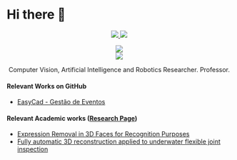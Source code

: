 # Hi there 👋

<p align="center">
  <a href="https://www.instagram.com/lucasamparo" target="_blank">
    <image src="https://img.shields.io/badge/Instagram-E4405F?style=for-the-badge&logo=instagram&logoColor=white" />
  </a>
  <a href="https://www.twitter.com/sep_lucas" target="_blank">
    <image src="https://img.shields.io/badge/Twitter-1DA1F2?style=for-the-badge&logo=twitter&logoColor=white" />
  </a>
</p>

<p align="center">
  <image src="https://github-readme-stats.vercel.app/api?username=lucasamparo" /><br/>
  <image src="https://github-readme-stats.vercel.app/api/top-langs/?username=lucasamparo" />
</p>

<p align="center">Computer Vision, Artificial Intelligence and Robotics Researcher. Professor.</p>

#### Relevant Works on GitHub
* [EasyCad - Gestão de Eventos](https://github.com/lucasamparo/easycad)

#### Relevant Academic works ([Research Page](https://lucasamparo.github.io))
* [Expression Removal in 3D Faces for Recognition Purposes](https://ieeexplore.ieee.org/document/8923954)
* [Fully automatic 3D reconstruction applied to underwater flexible joint inspection](https://ieeexplore.ieee.org/document/9705736)

<!--
**lucasamparo/lucasamparo** is a ✨ _special_ ✨ repository because its `README.md` (this file) appears on your GitHub profile.

Here are some ideas to get you started:

- 🔭 I’m currently working on ...
- 🌱 I’m currently learning ...
- 👯 I’m looking to collaborate on ...
- 🤔 I’m looking for help with ...
- 💬 Ask me about ...
- 📫 How to reach me: ...
- 😄 Pronouns: ...
- ⚡ Fun fact: ...
-->
